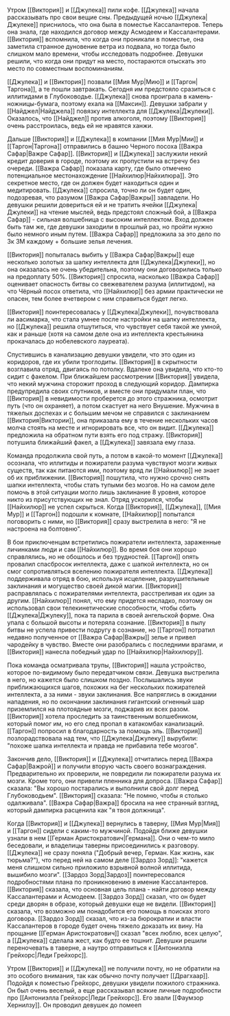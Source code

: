 Утром [[Виктория]] и [[Джулека]] пили кофе. [[Джулека]] начала рассказывать про свои вещие сны. Предыдущей ночью [[Джулека|Джулеке]] приснилось, что она была в поместье Кассалантеров. Теперь она знала, где находился договор между Асмодеем и Кассалантерами. [[Виктория]] вспомнила, что когда они проникали в поместье, она заметила странное дуновение ветра из подвала, но тогда было слишком мало времени, чтобы исследовать подробнее. Девушки решили, что когда они придут на место, постараются отыскать это место по совместным воспоминаниям.

[[Джулека]] и [[Виктория]] позвали [[Мия Мур|Мию]] и [[Таргон|Таргона]], а те пошли завтракать. Сегодня им предстояло сразиться с иллитидами в Глубоководье. [[Джулека]] снова проиграла в камень-ножницы-бумага, поэтому ехала на [[Максин]]. Девушки забрали у [[Найджел|Найджела]] повязку интеллекта для [[Джулека|Джулеки]]. Оказалось, что [[Найджел]] против алкоголя, поэтому [[Виктория]] очень расстроилась, ведь ей не нравятся ханжи.

Дальше [[Виктория]] и [[Джулека]] в компании [[Мия Мур|Мии]] и [[Таргон|Таргона]] отправились в башню Черного посоха [[Важра Сафар|Важре Сафар]]. [[Виктория]] и [[Джулека]] заслужили некий кредит доверия в городе, поэтому их пропустили на встречу без очереди. [[Важра Сафар]] показала карту, где было отмечено потенциальное местонахождение [[Найхилюр|Найхилюра]]. Это секретное место, где он должен будет находиться один и медитировать. [[Джулека]] спросила, точно ли он будет один, подозревая, что разумом [[Важра Сафар|Важры]] завладели. Но девушки решили довериться ей и не тратить ячейки [[Джулека|Джулеки]] на чтение мыслей, ведь предстоял сложный бой, а [[Важра Сафар]] - сильная волшебница с высоким интеллектом. Вход должен быть там же, где девушки заходили в прошлый раз, но пройти нужно было немного иным путем. [[Важра Сафар]] предложила за это дело по 3к ЗМ каждому + большие зелья лечения.

[[Виктория]] попыталась выбить у [[Важра Сафар|Важры]] еще несколько золотых за шапку интеллекта для [[Джулека|Джулеки]], но она оказалась не очень убедительна, поэтому они договорились только на предоплату 50%. [[Виктория]] спросила, насколько [[Важра Сафар]] оценивает опасность битвы со свежевателем разума (иллитидом), на что Чёрный посох ответила, что [[Найхилюр]] без армии практически не опасен, тем более вчетвером с ним справиться будет легко.

[[Виктория]] поинтересовалась у [[Джулека|Джулеки]], почувствовала ли аасимарка, что стала умнее после настройки на шапку интеллекта, но [[Джулека]] решила отшутиться, что чувствует себя такой же умной, как и раньше (хотя на самом деле она из интеллекта крестьянина прокачалась до нобелевского лауреата).

Спустившись в канализацию девушки увидели, что это один из коридоров, где их убили троглодиты. [[Виктория]] в скрытности возглавила отряд, двигаясь по потолку. Вдалеке она увидела, что кто-то сидит с факелом. При ближайшем рассмотрении [[Виктория]] увидела, что некий мужчина сторожит проход в следующий коридор. Дампирка предупредила своих спутников, и вместе они придумали план, что [[Виктория]] в невидимости проберется до этого стражника, осмотрит путь (что он охраняет), а потом скастует на него Внушение. Мужчина в тяжелых доспехах и с большим мечом не справился с заклинанием [[Виктория|Виктории]], она приказала ему в течение нескольких часов молча стоять на месте и игнорировать все, что он видит. [[Джулека]] предложила на обратном пути взять его под стражу. [[Виктория]] потушила ближайший факел, а [[Джулека]] завязала ему глаза.

Команда продолжила свой путь, а потом в какой-то момент [[Джулека]] осознала, что иллитиды и пожиратели разума чувствуют мозги живых существ, так как питаются ими, поэтому вряд ли [[Найхилюр]] не знает об их приближении. [[Виктория]] пошутила, что нужно срочно снять шапки интеллекта, чтобы стать тупыми без мозгов. Но на самом деле помочь в этой ситуации могло лишь заклинание 8 уровня, которое никто из присутствующих не знал. Отряд ускорился, чтобы [[Найхилюр]] не успел скрыться. Когда [[Виктория]], [[Джулека]], [[Мия Мур]] и [[Таргон]] подошли к комнате, [[Найхилюр]] попытался поговорить с ними, но [[Виктория]] сразу выстрелила в него: "Я не настроена на болтовню".

В бои приключенцам встретились пожиратели интеллекта, зараженные личинками люди и сам [[Найхилюр]]. Во время боя они хорошо справлялись, но не обошлось и без трудностей. [[Таргон]] опять провалил спасбросок интеллекта, даже с шапкой интеллекта, но он смог сопротивляться вселению пожирателя интеллекта. [[Джулека]] поддерживала отряд в бою, используя исцеление, разрушительные заклинания и могущество своей дикой магии. [[Виктория]] расправлялась с пожирателями интеллекта, расстреливая их один за другим. [[Найхилюр]] понял, что ему придется несладко, поэтому он использовал свои телекинетические способности, чтобы сбить [[Джулека|Джулеку]], пока та парила в своей ангельской форме. Она упала с большой высоты и потеряла сознание. [[Виктория]] в пылу битвы не успела привести подругу в сознание, но [[Таргон]] потратил недавно полученное от [[Важра Сафар|Важры]] зелье и привел чародейку в чувство. Вместе они разобрались с последними врагами, и [[Виктория]] нанесла победный удар по [[Найхилюр|Найхилюру]].

Пока команда осматривала трупы, [[Виктория]] нашла устройство, которое по-видимому было передатчиком связи. Девушка выстрелила в него, но кажется было слишком поздно. Послышались звуки приближающихся шагов, похожих на бег нескольких пожирателей интеллекта, а за ними - звуки заклинания. Все напряглись в ожидании нападения, но по окончании заклинания гигантский огненный шар приземлился на плотоядные мозги, поджарив их всех разом. [[Виктория]] хотела проследить за таинственным волшебником, который помог им, но его след пропал в катакомбах канализаций. [[Таргон]] попросил в благодарность за помощь эль. [[Виктория]] позлорадствовала над тем, что [[Джулека|Джулеку]] вырубили: "похоже шапка интеллекта и правда не прибавила тебе мозгов".

Закончив дело, [[Виктория]] и [[Джулека]] отчитались перед [[Важра Сафар|Важрой]] и получили вторую часть своего вознаграждения. Предварительно их проверили, не повредили ли пожиратели разума их мозги. Кроме того, они привели пленника для допроса. [[Важра Сафар]] сказала: "Вы хорошо постарались и выполнили свой долг перед Глубоководьем". [[Виктория]] сказала: "Не помню, чтобы я столько одалживала". [[Важра Сафар|Важра]] бросила на нее странный взгляд, который дампирка расценила как "я твоя должница".

Когда [[Виктория]] и [[Джулека]] вернулись в таверну, [[Мия Мур|Мия]] и [[Таргон]] сидели с каким-то мужчиной. Подойдя ближе девушки узнали в нем [[Герман Аристократович|Германа]]. Они о чем-то мило беседовали, и владелицы таверны присоединились к разговору. [[Джулека]] не сразу поняла ("Добрый вечер, Герман. Как жизнь, как тюрьма?"), что перед ней на самом деле [[Зардоз Зорд]]: "кажется меня слишком сильно приложило взрывной волной иллитида, вышибило мозги". [[Зардоз Зорд|Зардоз]] поинтересовался подробностями плана по проникновению в имение Кассалантеров. [[Виктория]] сказала, что основная цель плана - найти договор между Кассалантерами и Асмодеем. [[Зардоз Зорд]] сказал, что он будет среди дворян в образе, который девушки еще не видели. [[Виктория]] сказала, что возможно им понадобится его помощь в поисках этого договора. [[Зардоз Зорд]] сказал, что из-за бюрократии и власти Кассалантеров в городе будет очень тяжело доказать их вину. На прощание [[Герман Аристократович]] сказал "всех люблю, всех целую", а [[Джулека]] сделала жест, как будто ее тошнит. Девушки решили переночевать в таверне, а наутро отправиться к [[Антониэлла Грейхорс|Леди Грейхорс]].

Утром [[Виктория]] и [[Джулека]] не получили почту, но не обратили на это особого внимания, так как обычно почту получает [[Драгхаар]]. Подойдя к поместью Грейхорс, девушки увидели пожилого стражника. Он был очень веселый, а еще рассказывал всякие личные подробности про [[Антониэлла Грейхорс|Леди Грейхорс]]. Его звали [[Фаумзор Хернилзу]]. Он проводил девушек до помееп